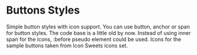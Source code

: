 Buttons Styles
======

Simple button styles with icon support. You can use button, anchor or span for button styles. The code base is a little old by now. Instead of using inner span for the icons, :before pseudo element could be used. Icons for the sample buttons taken from Icon Sweets icons set.
